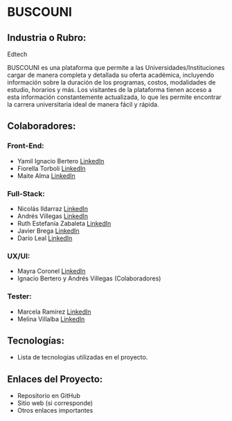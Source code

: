 # BUSCOUNI

## Industria o Rubro: 
Edtech

BUSCOUNI es una plataforma que permite a las Universidades/Instituciones cargar de manera completa y detallada su oferta académica, incluyendo información sobre la duración de los programas, costos, modalidades de estudio, horarios y más. Los visitantes de la plataforma tienen acceso a esta información constantemente actualizada, lo que les permite encontrar la carrera universitaria ideal de manera fácil y rápida.

## Colaboradores:

### Front-End:
- Yamil Ignacio Bertero [LinkedIn](https://www.linkedin.com/in/ignaciobertero/)
- Fiorella Torboli [LinkedIn](https://www.linkedin.com/in/fiorella-torboli/)
- Maite Alma [LinkedIn](https://www.linkedin.com/in/mnalma)

### Full-Stack:
- Nicolás Ildarraz [LinkedIn](https://www.linkedin.com/in/ildarraznicolas/)
- Andrés Villegas [LinkedIn](https://www.linkedin.com/in/28041977-villegas-andres/)
- Ruth Estefanía Zabaleta [LinkedIn](https://www.linkedin.com/in/ruth-zabaleta/)
- Javier Brega [LinkedIn](https://www.linkedin.com/in/javier-brega/)
- Darío Leal [LinkedIn](https://www.linkedin.com/in/dario-adrian-leal/)

### UX/UI:
- Mayra Coronel [LinkedIn](https://www.linkedin.com/in/mayra-coronel/)
- Ignacio Bertero y Andrés Villegas (Colaboradores)

### Tester:
- Marcela Ramírez [LinkedIn](https://www.linkedin.com/in/marcela-ramirez-8ab7b2261/)
- Melina Villalba [LinkedIn](www.linkedin.com/in/melina-villalba-61271121b)

## Tecnologías:
- Lista de tecnologías utilizadas en el proyecto.

## Enlaces del Proyecto:
- Repositorio en GitHub
- Sitio web (si corresponde)
- Otros enlaces importantes
